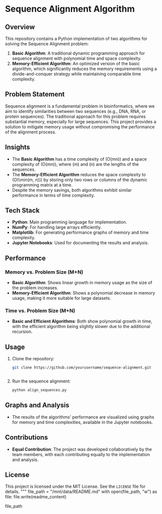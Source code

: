 # Sequence Alignment Algorithm

## Overview

This repository contains a Python implementation of two algorithms for solving the Sequence Alignment problem:

1. **Basic Algorithm**: A traditional dynamic programming approach for sequence alignment with polynomial time and space complexity.
2. **Memory-Efficient Algorithm**: An optimized version of the basic algorithm, which significantly reduces the memory requirements using a divide-and-conquer strategy while maintaining comparable time complexity.

## Problem Statement

Sequence alignment is a fundamental problem in bioinformatics, where we aim to identify similarities between two sequences (e.g., DNA, RNA, or protein sequences). The traditional approach for this problem requires substantial memory, especially for large sequences. This project provides a solution to mitigate memory usage without compromising the performance of the alignment process.

## Insights

- The **Basic Algorithm** has a time complexity of \(O(mn)\) and a space complexity of \(O(mn)\), where \(m\) and \(n\) are the lengths of the sequences.
- The **Memory-Efficient Algorithm** reduces the space complexity to \(O(\min(m, n))\) by storing only two rows or columns of the dynamic programming matrix at a time.
- Despite the memory savings, both algorithms exhibit similar performance in terms of time complexity.

## Tech Stack

- **Python**: Main programming language for implementation.
- **NumPy**: For handling large arrays efficiently.
- **Matplotlib**: For generating performance graphs of memory and time complexity.
- **Jupyter Notebooks**: Used for documenting the results and analysis.

## Performance

### Memory vs. Problem Size (M+N)
- **Basic Algorithm**: Shows linear growth in memory usage as the size of the problem increases.
- **Memory-Efficient Algorithm**: Shows a polynomial decrease in memory usage, making it more suitable for large datasets.

### Time vs. Problem Size (M+N)
- **Basic and Efficient Algorithms**: Both show polynomial growth in time, with the efficient algorithm being slightly slower due to the additional recursion.

## Usage

1. Clone the repository:
    ```bash
    git clone https://github.com/yourusername/sequence-alignment.git
    ```
    ```
3. Run the sequence alignment:
    ```bash
    python align_sequences.py
    ```

## Graphs and Analysis

- The results of the algorithms' performance are visualized using graphs for memory and time complexities, available in the Jupyter notebooks.

## Contributions

- **Equal Contribution**: The project was developed collaboratively by the team members, with each contributing equally to the implementation and analysis.

## License

This project is licensed under the MIT License. See the `LICENSE` file for details.
"""
file_path = "/mnt/data/README.md"
with open(file_path, "w") as file:
    file.write(readme_content)

file_path
